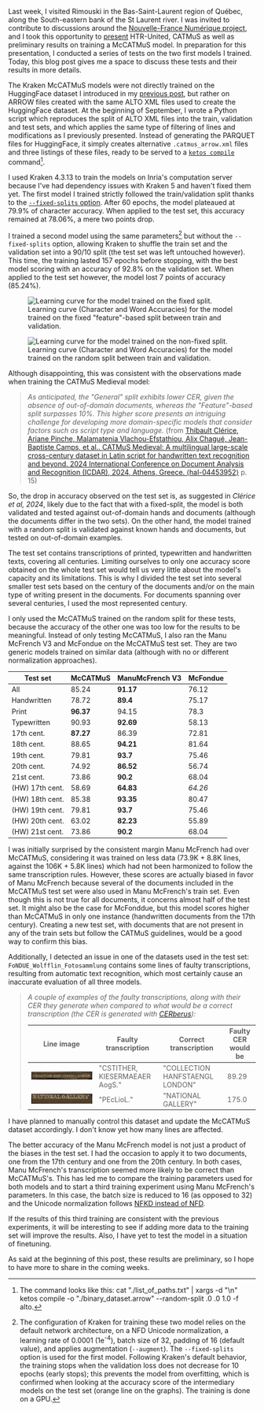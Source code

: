 <!--
.. title: 022 - McCATMuS #5 - Training models
.. slug: 022
.. date: 2024-09-23
.. tags: CATMuS, HTR, datasets
.. category: dataset
.. link: 
.. status:
.. description: 
.. type: text
-->

Last week, I visited Rimouski in the Bas-Saint-Laurent region of Québec, along the South-eastern bank of the St Laurent river. I was invited to contribute to discussions around the [Nouvelle-France Numérique project](https://nouvellefrancenumerique.info/), and I took this opportunity to [present](https://inria.hal.science/hal-04706828) HTR-United, CATMuS as well as preliminary results on training a McCATMuS model. In preparation for this presentation, I conducted a series of tests on the two first models I trained. Today, this blog post gives me a space to discuss these tests and their results in more details.

The Kraken McCATMuS models were not directly trained on the HuggingFace dataset I introduced in my [previous post](./021/), but rather on ARROW files created with the same ALTO XML files used to create the HuggingFace dataset. At the beginning of September, I wrote a Python script which reproduces the split of ALTO XML files into the train, validation and test sets, and which applies the same type of filtering of lines and modifications as I previously presented. Instead of generating the PARQUET files for HuggingFace, it simply creates alternative `.catmus_arrow.xml` files and three listings of these files, ready to be served to a [`ketos compile`](https://kraken.re/4.3.0/ketos.html#binary-datasets) command[^compile].

I used Kraken 4.3.13 to train the models on Inria's computation server because I've had dependency issues with Kraken 5 and haven't fixed them yet. The first model I trained strictly followed the train/validation split thanks to the [`--fixed-splits` option](https://github.com/mittagessen/kraken/blob/cdfb923eba8d7dba10b6f32fb73bdf1e355aaf74/kraken/ketos/recognition.py#L129C16-L129C30). After 60 epochs, the model plateaued at 79.9% of character accuracy. When applied to the test set, this accuracy remained at 78.06%, a mere two points drop.

I trained a second model using the same parameters[^params] but without the `--fixed-splits` option, allowing Kraken to shuffle the train set and the validation set into a 90/10 split (the test set was left untouched however). This time, the training lasted 157 epochs before stopping, with the best model scoring with an accuracy of 92.8% on the validation set. When applied to the test set however, the model lost 7 points of accuracy (85.24%).

<figure>
    <img src="/images/mccatmus_v1_entraînement_fixedsplits.png"
         alt="Learning curve for the model trained on the fixed split.">
    <figcaption>Learning curve (Character and Word Accuracies) for the model trained on the fixed "feature"-based split between train and validation.</figcaption>
</figure>

<figure>
    <img src="/images/mccatmus_v1_entraînement.png"
         alt="Learning curve for the model trained on the non-fixed split.">
    <figcaption>Learning curve (Character and Word Accuracies) for the model trained on the random split between train and validation.</figcaption>
</figure>


Although disappointing, this was consistent with the observations made when training the CATMuS Medieval model:

> *As anticipated, the "General" split exhibits lower CER, given the absence of out-of-domain documents, whereas the "Feature"-based split surpasses 10%. This higher score presents an intriguing challenge for developing more domain-specific models that consider factors such as script type and language.* (from [Thibault Clérice, Ariane Pinche, Malamatenia Vlachou-Efstathiou, Alix Chagué, Jean-Baptiste Camps, et al.. CATMuS Medieval: A multilingual large-scale cross-century dataset in Latin script for handwritten text recognition and beyond. 2024 International Conference on Document Analysis and Recognition (ICDAR), 2024, Athens, Greece. ⟨hal-04453952⟩](https://univ-paris8.hal.science/hal-04453952v1) p. 15)

So, the drop in accuracy observed on the test set is, as suggested in *Clérice et al, 2024*, likely due to the fact that with a fixed-split, the model is both validated and tested against out-of-domain hands and documents (although the documents differ in the two sets). On the other hand, the model trained with a random split is validated against known hands and documents, but tested on out-of-domain examples.

The test set contains transcriptions of printed, typewritten and handwritten texts, covering all centuries. Limiting ourselves to only one accuracy score obtained on the whole test set would tell us very little about the model's capacity and its limitations. This is why I divided the test set into several smaller test sets based on the century of the documents and/or on the main type of writing present in the documents. For documents spanning over several centuries, I used the most represented century.

I only used the McCATMuS trained on the random split for these tests, because the accuracy of the other one was too low for the results to be meaningful. Instead of only testing McCATMuS, I also ran the Manu McFrench V3 and McFondue on the McCATMuS test set. They are two generic models trained on similar data (although with no or different normalization approaches).

| Test set         | McCATMuS | ManuMcFrench V3 | McFondue   |
|------------------|----------|-----------------|------------|
| All              | 85.24    | **91.17**       | 76.12      |
| Handwritten      | 78.72    | **89.4**        | 75.17      |
| Print            | **96.37**| 94.15           | 78.3       |
| Typewritten      | 90.93    | **92.69**       | 58.13      |
| 17th cent.       | **87.27**| 86.39           | 72.81      |
| 18th cent.       | 88.65    | **94.21**       | 81.64      |
| 19th cent.       | 79.81    | **93.7**        | 75.46      |
| 20th cent.       | 74.92    | **86.52**       | 56.74      |
| 21st cent.       | 73.86    | **90.2**        | 68.04      |
| (HW) 17th cent.  | 58.69    | **64.83**       | *64.26*    |
| (HW) 18th cent.  | 85.38    | **93.35**       | 80.47      |
| (HW) 19th cent.  | 79.81    | **93.7**        | 75.46      |
| (HW) 20th cent.  | 63.02    | **82.23**       | 55.89      |
| (HW) 21st cent.  | 73.86    | **90.2**        | 68.04      |

<!-- add plot? -->

I was initially surprised by the consistent margin Manu McFrench had over McCATMuS, considering it was trained on less data (73.9K + 8.8K lines, against the 106K + 5.8K lines) which had not been harmonized to follow the same transcription rules. However, these scores are actually biased in favor of Manu McFrench because several of the documents included in the McCATMuS test set were also used in Manu McFrench's train set. Even though this is not true for all documents, it concerns almost half of the test set. It might also be the case for McFonddue, but this model scores higher than McCATMuS in only one instance (handwritten documents from the 17th century). Creating a new test set, with documents that are not present in any of the train sets but follow the CATMuS guidelines, would be a good way to confirm this bias.

Additionally, I detected an issue in one of the datasets used in the test set: `FoNDUE_Wolfflin_Fotosammlung` contains some lines of faulty transcriptions, resulting from automatic text recognition, which most certainly cause an inaccurate evaluation of all three models.

> *A couple of examples of the faulty transcriptions, along with their CER they generate when compared to what would be a correct transcription (the CER is generated with [CERberus](https://github.com/WHaverals/CERberus)):*
>  
> | Line image | Faulty transcription | Correct transcription | Faulty CER would be |
> |------------|----------------------|----------------------|---------------------|
> | ![text line images reading, in print, "COLLECTION HANFSTAENGL LONDON"](/images/fotosammlung_error_example1.jpg) | "CSTITHER, KIESERMAEAER AogS." | "COLLECTION HANFSTAENGL LONDON" | 89.29 |
> | ![text line image reading, in print, "NATIONAL GALLERY"](/images/fotosammlung_error_example2.jpg) | "PEcLioL." | "NATIONAL GALLERY" | 175.0 |

I have planned to manually control this dataset and update the McCATMuS dataset accordingly. I don't know yet how many lines are affected.

The better accuracy of the Manu McFrench model is not just a product of the biases in the test set. I had the occasion to apply it to two documents, one from the 17th century and one from the 20th century. In both cases, Manu McFrench's transcription seemed more likely to be correct than McCATMuS's. This has led me to compare the training parameters used for both models and to start a third training experiment using Manu McFrench's parameters. In this case, the batch size is reduced to 16 (as opposed to 32) and the Unicode normalization follows [NFKD instead of NFD](https://unicode.org/reports/tr15/#Compatibility_Composite_Figure).

If the results of this third training are consistent with the previous experiments, it will be interesting to see if adding more data to the training set will improve the results. Also, I have yet to test the model in a situation of finetuning.

As said at the beginning of this post, these results are preliminary, so I hope to have more to share in the coming weeks.

<!-- footnotes -->

[^compile]: The command looks like this: cat "./list_of_paths.txt" | xargs -d "\n" ketos compile -o "./binary_dataset.arrow" --random-split .0 .0 1.0 -f alto.

[^params]: The configuration of Kraken for training these two model relies on the default network architecture, on a NFD Unicode normalization, a learning rate of 0.0001 (1e<sup>-4</sup>), batch size of 32, padding of 16 (default value), and applies augmentation (`--augment`). The `--fixed-splits` option is used for the first model. Following Kraken's default behavior, the training stops when the validation loss does not decrease for 10 epochs (early stops); this prevents the model from overfitting, which is confirmed when looking at the accuracy score of the intermediary models on the test set (orange line on the graphs). The training is done on a GPU.
